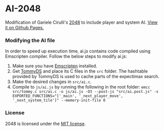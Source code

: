 # AI-2048
Modification of Gariele Cirulli's [2048](https://github.com/gabrielecirulli/2048) to include player and system AI.
[View it on Github Pages.](https://takuyakanbr.github.io/2048)

### Modifying the AI file
In order to speed up execution time, ai.js contains code compiled using Emscripten compiler. Follow the below steps to modify ai.js:
1. Make sure you have [Emscripten](https://kripken.github.io/emscripten-site/index.html) installed.
2. Get [TommyDS](http://www.tommyds.it/) and place its C files in the ```src``` folder. The hashtable provided by TommyDS is used to cache parts of the expectimax search.
3. Make the desired changes in ```src/ai.c```.
4. Compile to ```js/ai.js``` by running the following in the root folder: 
```emcc src/tommy.c src/ai.c -o js/ai.js -O3 --post-js "src/ai.post.js" -s EXPORTED_FUNCTIONS="['_main', '_next_player_move', '_next_system_tile']" --memory-init-file 0```

### License
2048 is licensed under the [MIT license](https://opensource.org/licenses/MIT).
